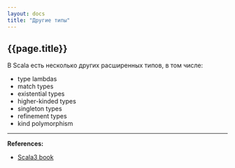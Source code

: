 ```yaml
---
layout: docs
title: "Другие типы"
---
```


## {{page.title}}

В Scala есть несколько других расширенных типов, в том числе: 
- type lambdas 
- match types
- existential types
- higher-kinded types
- singleton types
- refinement types
- kind polymorphism


---

**References:**
- [Scala3 book](https://docs.scala-lang.org/scala3/book/types-others.html)

